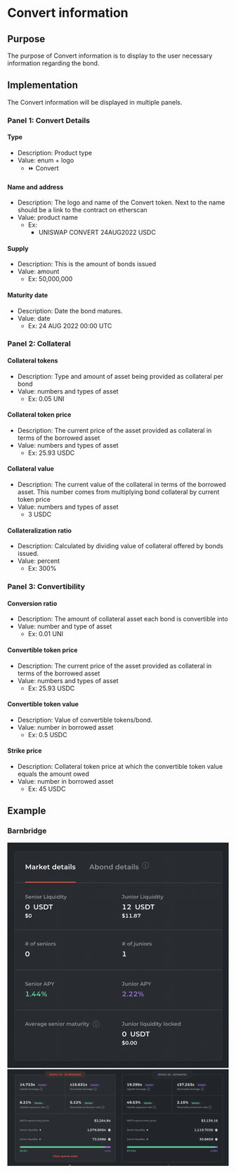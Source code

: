 # Convert information

## Purpose

The purpose of Convert information is to display to the user necessary information regarding the bond.

## Implementation

The Convert information will be displayed in multiple panels.

### Panel 1: Convert Details

#### Type

- Description: Product type
- Value: enum + logo
  - ⏩ Convert

#### Name and address

- Description: The logo and name of the Convert token. Next to the name should be a link to the contract on etherscan
- Value: product name
  - Ex:
    - UNISWAP CONVERT 24AUG2022 USDC

#### Supply

- Description: This is the amount of bonds issued
- Value: amount
  - Ex: 50,000,000

#### Maturity date

- Description: Date the bond matures.
- Value: date
  - Ex: 24 AUG 2022 00:00 UTC

### Panel 2: Collateral

#### Collateral tokens

- Description: Type and amount of asset being provided as collateral per bond
- Value: numbers and types of asset
  - Ex: 0.05 UNI

#### Collateral token price

- Description: The current price of the asset provided as collateral in terms of the borrowed asset
- Value: numbers and types of asset
  - Ex: 25.93 USDC

#### Collateral value

- Description: The current value of the collateral in terms of the borrowed asset. This number comes from multiplying bond collateral by current token price
- Value: numbers and types of asset
  - 3 USDC

#### Collateralization ratio

- Description: Calculated by dividing value of collateral offered by bonds issued.
- Value: percent
  - Ex: 300%

### Panel 3: Convertibility

#### Conversion ratio

- Description: The amount of collateral asset each bond is convertible into
- Value: number and type of asset
  - Ex: 0.01 UNI

#### Convertible token price

- Description: The current price of the asset provided as collateral in terms of the borrowed asset
- Value: numbers and types of asset
  - Ex: 25.93 USDC

#### Convertible token value

- Description: Value of convertible tokens/bond.
- Value: number in borrowed asset
  - Ex: 0.5 USDC

#### Strike price

- Description: Collateral token price at which the convertible token value equals the amount owed
- Value: number in borrowed asset
  - Ex: 45 USDC

## Example

### Barnbridge

![](../../../../assets/barnbridge/bond_information.png)
![](../../../../assets/barnbridge/bond_information_large.png)

